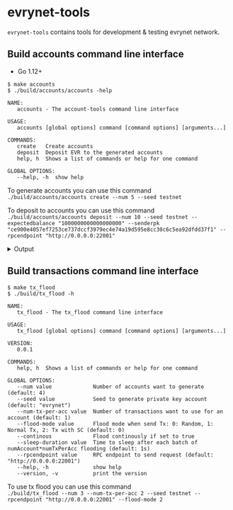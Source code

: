# evrynet-tools 

`evrynet-tools` contains tools for development & testing evrynet network.

## Build accounts command line interface
* Go 1.12+
```shell script
$ make accounts
$ ./build/accounts/accounts -help

NAME:
   accounts - The account-tools command line interface

USAGE:
   accounts [global options] command [command options] [arguments...]

COMMANDS:
   create   Create accounts
   deposit  Deposit EVR to the generated accounts
   help, h  Shows a list of commands or help for one command

GLOBAL OPTIONS:
   --help, -h  show help
```

To generate accounts you can use this command  
`./build/accounts/accounts create --num 5 --seed testnet`

To deposit to accounts you can use this command  
`./build/accounts/accounts deposit --num 10 --seed testnet --expectedbalance "1000000000000000000" --senderpk "ce900e4057ef7253ce737dccf3979ec4e74a19d595e8cc30c6c5ea92dfdd37f1" --rpcendpoint "http://0.0.0.0:22001"`

<details>
<summary>Output</summary> 

```json 
{
	"private_key": "bd35ed6ecf65de973d82d81692075e24dd1c432f780cee3ab34cef5a56e1d751",
	"public_key": "043e9039812f828d3086d1f5383be5d0125c7a40049c2ed9aa02affa13ce897548902773446822333551bb31b07344a5212e6cdb4f7ca6fe6a73b92914dfb5bcb1",
	"address": "0x879B0b268dbA7668678FeFe283a9995FB5f8cBeb"
}
{
	"private_key": "deb1ff1f17ece293c576d5a0c1202af4fee9280791c0baa1d2e4e8659847f646",
	"public_key": "04fb49ad4df6cbf272f03f40ab722b00be9db48af075a8e957674e7402aa6c4fe531f665747155d035debedf453b04167049b2a6c2b1b1b3ea2bb44aec3ceaebc1",
	"address": "0xF44B353c9d3bAcdd1B22898a4b14372bC85a40cB"
}
{
	"private_key": "bc9d6000f18f5963c810515ed5b90dc1c2f11ce9f4027e82b08b6725daff404b",
	"public_key": "04678ab7ac69e9ea5bf967119977e9175ca00c12b13c20d4a49da940ea7e7839db1be998d8120ac2bc85d3019ec2d03fdadc39a3da88e1e66728061fb4f6e6ad8a",
	"address": "0x65fE8cc4E7ce281Afb5dC0B875DaB983D57522BD"
}
{
	"private_key": "db676ee7ff9cff6ed067d18e8e754ff3be955a5bba695ccde7d5c24645681251",
	"public_key": "0413f6148b74b15c9d14a6c0851643e9da948027e2fc39971c669cbde506618da8503050cc283c3ab0191aad10328b97c91710b80a02db81c7b77583cccbad5517",
	"address": "0xAE2c412B2651d3aABce6F2F67Ab079f5B06a2ADd"
}
{
	"private_key": "8d8546977f0f85f0ffd1399a813793c7f4a1d80ec66b9f66f5c09c6c46be86d5",
	"public_key": "04d097709ee34bf0c857eedb6599de9e3d1b0aaee7b5b6332c3faee5115ddf677f5e919ca602966211c939cad329d6aa123269f4af84c4257cb78b4d1b551d27ba",
	"address": "0x844e6d9b98c88924a042514d218c415406cE1846"
}
```
</details>

## Build transactions command line interface  
```shell script
$ make tx_flood
$ ./build/tx_flood -h

NAME:
   tx_flood - The tx_flood command line interface

USAGE:
   tx_flood [global options] command [command options] [arguments...]

VERSION:
   0.0.1

COMMANDS:
   help, h  Shows a list of commands or help for one command

GLOBAL OPTIONS:
   --num value             Number of accounts want to generate (default: 4)
   --seed value            Seed to generate private key account (default: "evrynet")
   --num-tx-per-acc value  Number of transactions want to use for an account (default: 1)
   --flood-mode value      Flood mode when send Tx: 0: Random, 1: Normal Tx, 2: Tx with SC (default: 0)
   --continous             Flood continously if set to true
   --sleep-duration value  Time to sleep after each batch of numAccount*numTxPerAcc flooding (default: 1s)
   --rpcendpoint value     RPC endpoint to send request (default: "http://0.0.0.0:22001")
   --help, -h              show help
   --version, -v           print the version
```  
To use tx flood you can use this command  
`./build/tx_flood --num 3 --num-tx-per-acc 2 --seed testnet --rpcendpoint "http://0.0.0.0:22001" --flood-mode 2`